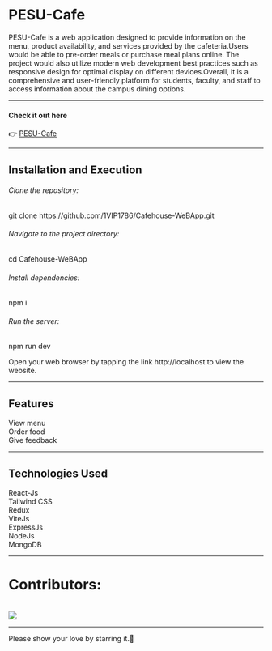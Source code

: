 <h1>PESU-Cafe</h1>
PESU-Cafe is a web application designed to provide information on the menu, product availability, and services provided by the cafeteria.Users would be able to pre-order meals or purchase meal plans online. The project would also utilize modern web development best practices such as responsive design for optimal display on different devices.Overall, it is a comprehensive and user-friendly platform for students, faculty, and staff to access information about the campus dining options.
<hr>
<h4>Check it out here</h4>
👉 <a href="https://pesu-cafe-zeta.vercel.app/">PESU-Cafe</a>
<hr>
<h2>Installation and Execution</h2>
<h6>Clone the repository:</h6>
git clone https://github.com/1VIP1786/Cafehouse-WeBApp.git
<h6>Navigate to the project directory:</h6>
cd Cafehouse-WeBApp
<h6>Install dependencies:</h6>
npm i
<h6>Run the server:</h6>
npm run dev
<p>Open your web browser by tapping the link http://localhost to view the website.</p>
<hr>
<h2>Features</h2>
View menu</br>
Order food</br>
Give feedback</br>
<hr>
<h2>Technologies Used</h2>
React-Js<br>
Tailwind CSS<br>
Redux<br>
ViteJs<br>
ExpressJs<br>
NodeJs<br>
MongoDB
<hr>
<h1>Contributors:</h1><br>
<a href="https://www.github.com/anubhav1433/PESU-Cafe/graphs/contributors"><img src="https://contrib.rocks/image?repo=anubhav1433/PESU-Cafe" /></a>
<hr>
Please show your love by starring it.🙂
